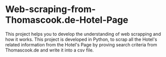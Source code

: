 # Web-scraping-from-Thomascook.de-Hotel-Page
This project helps you to develop the understanding of web scrapping and how it works. This project is developed in Python, to scrap all the Hotel's related information from the Hotel's Page by proving search criteria from Thomascook.de  and write it into a csv file.
